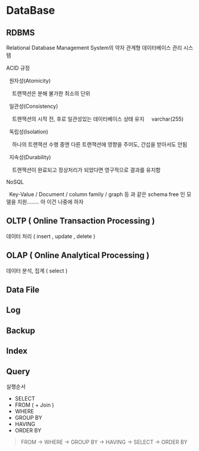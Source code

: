 DataBase
========
## RDBMS
Relational Database Management System의 약자 관계형 데이터베이스 관리 시스템 

ACID 규정 

&nbsp;&nbsp;원자성(Atomicity)

&nbsp;&nbsp;&nbsp;&nbsp;트랜잭션은 분해 불가한 최소의 단위

&nbsp;&nbsp;일관성(Consistency)

&nbsp;&nbsp;&nbsp;&nbsp;트랜잭션의 시작 전, 후로 일관성있는 데이터베이스 상태 유지
&nbsp;&nbsp;&nbsp;&nbsp;varchar(255)

&nbsp;&nbsp;독립성(Isolation)

&nbsp;&nbsp;&nbsp;&nbsp;하나의 트랜잭션 수행 중엔 다른 트랜잭션에 영향을 주어도, 간섭을 받아서도 안됨

&nbsp;&nbsp;지속성(Durability)

&nbsp;&nbsp;&nbsp;&nbsp;트랜잭션이 완료되고 정상처리가 되었다면 영구적으로 결과를 유지함 

NoSQL

&nbsp;&nbsp;Key-Value / Document / column family / graph 등 과 같은 schema free 인 모델을 지원........ 아 이건 나중에 하자




## OLTP ( Online Transaction Processing )
데이터 처리 ( insert , update , delete )
   
## OLAP ( Online Analytical Processing )
데이터 분석, 집계 ( select )

## Data File

## Log

## Backup

## Index

## Query
실행순서
* SELECT
* FROM ( + Join ) 
* WHERE
* GROUP BY
* HAVING
* ORDER BY
> FROM -> WHERE -> GROUP BY -> HAVING -> SELECT -> ORDER BY







   
